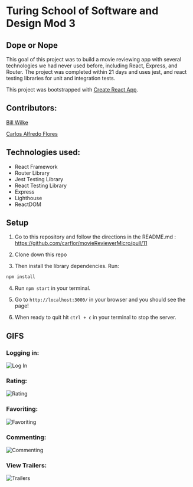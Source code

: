 # Turing School of Software and Design Mod 3

## Dope or Nope

This goal of this project was to build a movie reviewing app with several technologies we had never used before, including React, Express, and Router.
The project was completed within 21 days and uses jest, and react testing libraries for unit and integration tests. 

This project was bootstrapped with [Create React App](https://github.com/facebook/create-react-app).

## Contributors: 

[Bill Wilke](https://github.com/Billwilke42)

[Carlos Alfredo Flores](https://github.com/carflor)

## Technologies used:
  - React Framework
  - Router Library
  - Jest Testing Library
  - React Testing Library
  - Express
  - Lighthouse
  - ReactDOM

## Setup

1. Go to this repository and follow the directions in the README.md : https://github.com/carflor/movieReviewerMicro/pull/11

2. Clone down this repo

3. Then install the library dependencies. Run:

```bash
npm install
```

4. Run `npm start` in your terminal. 

5. Go to `http://localhost:3000/` in your browser and you should see the page!

6. When ready to quit hit `ctrl + c` in your terminal to stop the server.


## GIFS
### Logging in:
![Log In](https://media.giphy.com/media/J4ribafDOuCgOYEPp8/giphy.gif)

### Rating:
![Rating](https://media.giphy.com/media/gfBomw8Qh1Fbq6Pr9h/giphy.gif)

### Favoriting: 
![Favoriting](https://media.giphy.com/media/JmVOQxaPnvsYsz7LNs/giphy.gif)

### Commenting: 
![Commenting](https://giphy.com/gifs/H4cehqFZnBlwC6A5Ov/giphy.gif)

### View Trailers: 
![Trailers](https://media.giphy.com/media/LrWQdMSAFCI8ojhr9h/giphy.gif)

